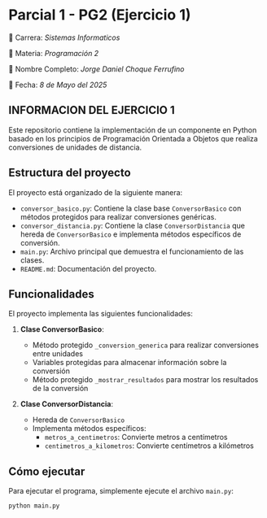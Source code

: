 # Parcial 1 - PG2 (Ejercicio 1)

:card_index: Carrera: *Sistemas Informaticos*

:notebook: Materia: *Programación 2* 

:bust_in_silhouette: Nombre Completo: *Jorge Daniel Choque Ferrufino*

:calendar: Fecha: *8 de Mayo del 2025*

## INFORMACION DEL EJERCICIO 1

Este repositorio contiene la implementación de un componente en Python basado en los principios de Programación Orientada a Objetos que realiza conversiones de unidades de distancia.

## Estructura del proyecto

El proyecto está organizado de la siguiente manera:

- `conversor_basico.py`: Contiene la clase base `ConversorBasico` con métodos protegidos para realizar conversiones genéricas.
- `conversor_distancia.py`: Contiene la clase `ConversorDistancia` que hereda de `ConversorBasico` e implementa métodos específicos de conversión.
- `main.py`: Archivo principal que demuestra el funcionamiento de las clases.
- `README.md`: Documentación del proyecto.

## Funcionalidades

El proyecto implementa las siguientes funcionalidades:

1. **Clase ConversorBasico**:
   - Método protegido `_conversion_generica` para realizar conversiones entre unidades
   - Variables protegidas para almacenar información sobre la conversión
   - Método protegido `_mostrar_resultados` para mostrar los resultados de la conversión

2. **Clase ConversorDistancia**:
   - Hereda de `ConversorBasico`
   - Implementa métodos específicos: 
     - `metros_a_centimetros`: Convierte metros a centímetros
     - `centimetros_a_kilometros`: Convierte centímetros a kilómetros

## Cómo ejecutar

Para ejecutar el programa, simplemente ejecute el archivo `main.py`:

```
python main.py
```
